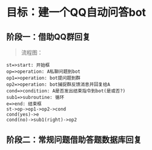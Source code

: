 # 目标：建一个QQ自动问答bot

## 阶段一：借助QQ群回复

> 流程图：

```flow
st=>start: 开始框
op=>operation: A私聊问题到bot
op1=>operation: bot提问题到群
op2=>operation: bot捕捉群反馈消息并回复给A
cond=>condition: A是否发出结束指令到bot(是或否?)
sub1=>subroutine: 循环
e=>end: 结束框
st->op->op1->op2->cond
cond(yes)->e
cond(no)->sub1(right)->op2
```

## 阶段二：常规问题借助答题数据库回复



